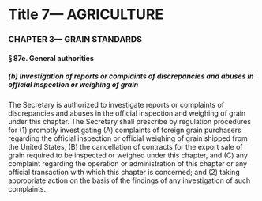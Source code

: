 
# Title 7— AGRICULTURE
### CHAPTER 3— GRAIN STANDARDS
#### § 87e. General authorities
##### (b) Investigation of reports or complaints of discrepancies and abuses in official inspection or weighing of grain

The Secretary is authorized to investigate reports or complaints of discrepancies and abuses in the official inspection and weighing of grain under this chapter. The Secretary shall prescribe by regulation procedures for (1) promptly investigating (A) complaints of foreign grain purchasers regarding the official inspection or official weighing of grain shipped from the United States, (B) the cancellation of contracts for the export sale of grain required to be inspected or weighed under this chapter, and (C) any complaint regarding the operation or administration of this chapter or any official transaction with which this chapter is concerned; and (2) taking appropriate action on the basis of the findings of any investigation of such complaints.
